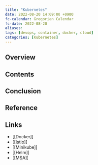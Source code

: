 ```yaml
---
title: "Kubernetes"
date: 2022-08-20 14:09:00 +0900
fc-calendar: Gregorian Calendar
fc-date: 2022-08-20
aliases: 
tags: [devops, container, docker, cloud]
categories: [Kubernetes]
---
```


## Overview

## Contents

## Conclusion

## Reference

## Links

- [[Docker]]
- [[Istio]]
- [[Minikube]]
- [[Helm]]
- [[MSA]]
